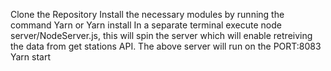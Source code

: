 Clone the Repository
Install the necessary modules by running the command Yarn or Yarn install
In a separate terminal execute node server/NodeServer.js, this will spin the server which will enable retreiving the data from get stations API.
The above server will run on the PORT:8083
Yarn start

